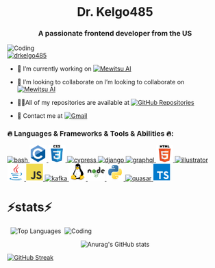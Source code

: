 <h1 align="center"> Dr. Kelgo485 </h1>
<h3 align="center">A passionate frontend developer from the US</h3>
<img align="right" alt="Coding" width="850" src="https://i.pinimg.com/originals/ca/26/2e/ca262e0354eea311c41134c3e4bc3bc2.gif"

<p align="left"> <a href="https://github.com/ryo-ma/github-profile-trophy"><img src="https://github-profile-trophy.vercel.app/?username=drkelgo485" alt="drkelgo485" /></a> </p>

- 🔭 I’m currently working on [![Mewitsu AI](https://img.shields.io/badge/GitHub-Mewitsu%20AI-blue?logo=github&logoColor=white)](https://github.com/DrKelgo485/AI-Copilot-GPT-4o-Claude-3.5-Mew)

- 👯 I’m looking to collaborate on I’m looking to collaborate on [![Mewitsu AI](https://img.shields.io/badge/Collaborate-Mewitsu%20AI-blue?logo=github&logoColor=white)](https://github.com/DrKelgo485/AI-Copilot-GPT-4o-Claude-3.5-Mew)

- 👨‍💻All of my repositories are available at [![GitHub Repositories](https://img.shields.io/badge/Repositories-View%20All-blue?logo=github&logoColor=white)](https://github.com/DrKelgo485?tab=repositories)

- 📧 Contact me at [![Gmail](https://img.shields.io/badge/Email-eickjames21%40gmail.com-red?logo=gmail&logoColor=white)](mailto:eickjames21@gmail.com)



<h3 align="left">🔥 Languages & Frameworks & Tools & Abilities 🔥:</h3>
<p align="left"> <a href="https://www.gnu.org/software/bash/" target="_blank" rel="noreferrer"> <img src="https://www.vectorlogo.zone/logos/gnu_bash/gnu_bash-icon.svg" alt="bash" width="40" height="40"/> </a> <a href="https://www.cprogramming.com/" target="_blank" rel="noreferrer"> <img src="https://raw.githubusercontent.com/devicons/devicon/master/icons/c/c-original.svg" alt="c" width="40" height="40"/> </a> <a href="https://www.w3schools.com/css/" target="_blank" rel="noreferrer"> <img src="https://raw.githubusercontent.com/devicons/devicon/master/icons/css3/css3-original-wordmark.svg" alt="css3" width="40" height="40"/> </a> <a href="https://www.cypress.io" target="_blank" rel="noreferrer"> <img src="https://raw.githubusercontent.com/simple-icons/simple-icons/6e46ec1fc23b60c8fd0d2f2ff46db82e16dbd75f/icons/cypress.svg" alt="cypress" width="40" height="40"/> </a> <a href="https://www.djangoproject.com/" target="_blank" rel="noreferrer"> <img src="https://cdn.worldvectorlogo.com/logos/django.svg" alt="django" width="40" height="40"/> </a> <a href="https://graphql.org" target="_blank" rel="noreferrer"> <img src="https://www.vectorlogo.zone/logos/graphql/graphql-icon.svg" alt="graphql" width="40" height="40"/> </a> <a href="https://www.w3.org/html/" target="_blank" rel="noreferrer"> <img src="https://raw.githubusercontent.com/devicons/devicon/master/icons/html5/html5-original-wordmark.svg" alt="html5" width="40" height="40"/> </a> <a href="https://www.adobe.com/in/products/illustrator.html" target="_blank" rel="noreferrer"> <img src="https://www.vectorlogo.zone/logos/adobe_illustrator/adobe_illustrator-icon.svg" alt="illustrator" width="40" height="40"/> </a> <a href="https://www.java.com" target="_blank" rel="noreferrer"> <img src="https://raw.githubusercontent.com/devicons/devicon/master/icons/java/java-original.svg" alt="java" width="40" height="40"/> </a> <a href="https://developer.mozilla.org/en-US/docs/Web/JavaScript" target="_blank" rel="noreferrer"> <img src="https://raw.githubusercontent.com/devicons/devicon/master/icons/javascript/javascript-original.svg" alt="javascript" width="40" height="40"/> </a> <a href="https://kafka.apache.org/" target="_blank" rel="noreferrer"> <img src="https://www.vectorlogo.zone/logos/apache_kafka/apache_kafka-icon.svg" alt="kafka" width="40" height="40"/> </a> <a href="https://www.linux.org/" target="_blank" rel="noreferrer"> <img src="https://raw.githubusercontent.com/devicons/devicon/master/icons/linux/linux-original.svg" alt="linux" width="40" height="40"/> </a> <a href="https://nodejs.org" target="_blank" rel="noreferrer"> <img src="https://raw.githubusercontent.com/devicons/devicon/master/icons/nodejs/nodejs-original-wordmark.svg" alt="nodejs" width="40" height="40"/> </a> <a href="https://www.python.org" target="_blank" rel="noreferrer"> <img src="https://raw.githubusercontent.com/devicons/devicon/master/icons/python/python-original.svg" alt="python" width="40" height="40"/> </a> <a href="https://quasar.dev/" target="_blank" rel="noreferrer"> <img src="https://cdn.quasar.dev/logo/svg/quasar-logo.svg" alt="quasar" width="40" height="40"/> </a> <a href="https://www.typescriptlang.org/" target="_blank" rel="noreferrer"> <img src="https://raw.githubusercontent.com/devicons/devicon/master/icons/typescript/typescript-original.svg" alt="typescript" width="40" height="40"/> </a> </p>


# ⚡stats⚡

<img align="right" alt="Coding" width="370" src="https://static.wixstatic.com/media/950c70_eb49b9b040b14b70972c9777d736f7ea~mv2_d_2112_2112_s_2.gif">

<p align="center">
  <img src="https://github-readme-stats.vercel.app/api/top-langs?username=drkelgo485&show_icons=true&locale=en&layout=compact&theme=white&card_width=460" alt="Top Languages" />
</p>

<p align="center">
  <img src="https://github-readme-stats.vercel.app/api?username=drkelgo485&show_icons=true&theme=white&card_width=460&icon_color=FF0000" alt="Anurag's GitHub stats" />
</p>

[![GitHub Streak](https://streak-stats.demolab.com/?user=drkelgo485)](https://git.io/streak-stats)
